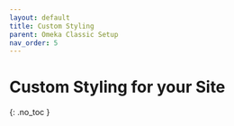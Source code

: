 ```yaml
---
layout: default
title: Custom Styling
parent: Omeka Classic Setup
nav_order: 5
---
```


# Custom Styling for your Site
{: .no_toc }
